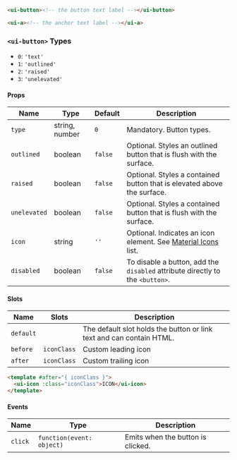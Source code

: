 ```html
<ui-button><!-- the button text label --></ui-button>

<ui-a><!-- the anchor text label --></ui-a>
```

### `<ui-button>` Types

- `0`: `'text'`
- `1`: `'outlined'`
- `2`: `'raised'`
- `3`: `'unelevated'`

#### Props

| Name         | Type           | Default | Description                                                                   |
| ------------ | -------------- | ------- | ----------------------------------------------------------------------------- |
| `type`       | string, number | `0`     | Mandatory. Button types.                                                      |
| `outlined`   | boolean        | `false` | Optional. Styles an outlined button that is flush with the surface.           |
| `raised`     | boolean        | `false` | Optional. Styles a contained button that is elevated above the surface.       |
| `unelevated` | boolean        | `false` | Optional. Styles a contained button that is flush with the surface.           |
| `icon`       | string         | `''`    | Optional. Indicates an icon element. See [Material Icons](/#/icons) list.     |
| `disabled`   | boolean        | `false` | To disable a button, add the `disabled` attribute directly to the `<button>`. |

#### Slots

| Name      | Slots       | Description                                                          |
| --------- | ----------- | -------------------------------------------------------------------- |
| `default` |             | The default slot holds the button or link text and can contain HTML. |
| `before`  | `iconClass` | Custom leading icon                                                  |
| `after`   | `iconClass` | Custom trailing icon                                                 |

```html
<template #after="{ iconClass }">
  <ui-icon :class="iconClass">ICON</ui-icon>
</template>
```

#### Events

| Name    | Type                      | Description                       |
| ------- | ------------------------- | --------------------------------- |
| `click` | `function(event: object)` | Emits when the button is clicked. |
